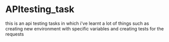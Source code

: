 # APItesting_task
this is an api testing tasks in which i've learnt a lot of things such as creating new environment with specific variables and creating tests for the requests

